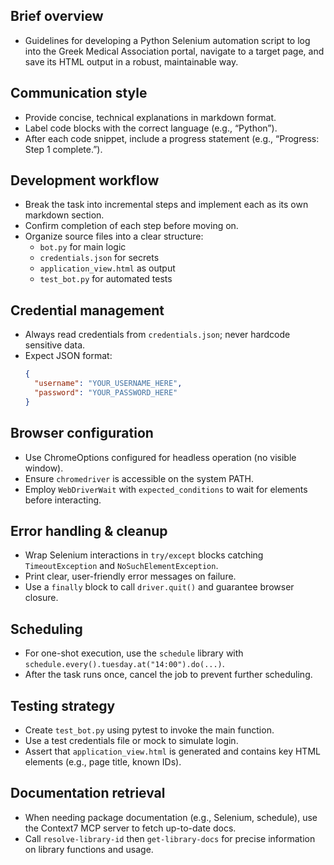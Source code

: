 ## Brief overview
- Guidelines for developing a Python Selenium automation script to log into the Greek Medical Association portal, navigate to a target page, and save its HTML output in a robust, maintainable way.

## Communication style
- Provide concise, technical explanations in markdown format.  
- Label code blocks with the correct language (e.g., “Python”).  
- After each code snippet, include a progress statement (e.g., “Progress: Step 1 complete.”).

## Development workflow
- Break the task into incremental steps and implement each as its own markdown section.  
- Confirm completion of each step before moving on.  
- Organize source files into a clear structure:  
  - `bot.py` for main logic  
  - `credentials.json` for secrets  
  - `application_view.html` as output  
  - `test_bot.py` for automated tests  

## Credential management
- Always read credentials from `credentials.json`; never hardcode sensitive data.  
- Expect JSON format:  
  ```json
  {
    "username": "YOUR_USERNAME_HERE",
    "password": "YOUR_PASSWORD_HERE"
  }
  ```  

## Browser configuration
- Use ChromeOptions configured for headless operation (no visible window).  
- Ensure `chromedriver` is accessible on the system PATH.  
- Employ `WebDriverWait` with `expected_conditions` to wait for elements before interacting.

## Error handling & cleanup
- Wrap Selenium interactions in `try/except` blocks catching `TimeoutException` and `NoSuchElementException`.  
- Print clear, user-friendly error messages on failure.  
- Use a `finally` block to call `driver.quit()` and guarantee browser closure.

## Scheduling
- For one-shot execution, use the `schedule` library with `schedule.every().tuesday.at("14:00").do(...)`.  
- After the task runs once, cancel the job to prevent further scheduling.

## Testing strategy
- Create `test_bot.py` using pytest to invoke the main function.  
- Use a test credentials file or mock to simulate login.  
- Assert that `application_view.html` is generated and contains key HTML elements (e.g., page title, known IDs).

## Documentation retrieval
- When needing package documentation (e.g., Selenium, schedule), use the Context7 MCP server to fetch up-to-date docs.  
- Call `resolve-library-id` then `get-library-docs` for precise information on library functions and usage.
